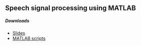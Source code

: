 Speech signal processing using MATLAB
-------------------------------------

##### Downloads

- [Slides](slides.pdf)
- [MATLAB scripts](matlab)

